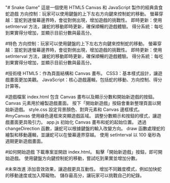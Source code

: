 "# Snake Game" 
這是一個使用 HTML5 Canvas 和 JavaScript 製作的經典貪食蛇遊戲
方向控制：玩家可以使用鍵盤的上下左右方向鍵來控制蛇的移動。
螢幕穿越：當蛇到達螢幕邊界時，會從對側出現，增加遊戲的挑戰性。
即時更新：使用 setInterval 方法，讓蛇的移動即時更新，確保順暢的遊戲體驗。
得分系統：每吃到果實得分增加，並顯示目前分數與最高分。

#特色 
方向控制：玩家可以使用鍵盤的上下左右方向鍵來控制蛇的移動。
螢幕穿越：當蛇到達螢幕邊界時，會從對側出現，增加遊戲的挑戰性。
即時更新：使用 setInterval 方法，讓蛇的移動即時更新，確保順暢的遊戲體驗。
得分系統：每吃到果實得分增加，並顯示目前分數與最高分。

#技術棧
HTML5：作為頁面結構和 Canvas 畫布。
CSS3：基本樣式設計，讓遊戲畫面更加美觀。
JavaScript：核心遊戲邏輯，包括蛇的移動、方向控制、得分計算等。

#遊戲檔案
index.html
包含 Canvas 畫布以及顯示分數和開始新遊戲的按鈕。
Canvas 元素用於繪製遊戲畫面。
按下「開始新遊戲」按鈕會重新整理頁面以開始新遊戲。
style.css
設定背景顏色、對齊元素和 Canvas 邊框樣式。
#myCanvas 使用綠色邊框來突顯遊戲區域。
調整分數顯示和按鈕的樣式，讓遊戲畫面更具吸引力。
app.js
初始化 Canvas 畫布和蛇的起始位置。
透過 changeDirection 函數，讓蛇可以根據鍵盤的輸入改變方向。
draw 函數處理蛇的繪製和移動邏輯，並讓蛇可以在螢幕邊界穿越。
使用 setInterval 以 100 毫秒為週期更新遊戲畫面。

#如何開始遊戲
下載專案並開啟 index.html。
點擊「開始新遊戲」按鈕，即可開始遊戲。
使用鍵盤方向鍵控制蛇的移動，嘗試吃到果實並增加分數。

#未來改進
添加音效效果，讓遊戲更具互動性。
增加不同難度模式，例如加快蛇的移動速度或加入障礙物。
儲存最高分，讓玩家可以挑戰自己的紀錄。